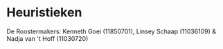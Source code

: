 # Heuristieken

De Roostermakers:
Kenneth Goei (11850701), Linsey Schaap (11036109) & Nadja van 't Hoff (11030720)

